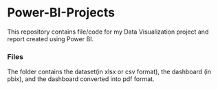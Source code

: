 # Power-BI-Projects
This repository contains file/code for my Data Visualization project and report created using Power BI.

### Files
The folder contains the dataset(in xlsx or csv format), the dashboard (in pbix), and the dashboard converted into pdf format.

